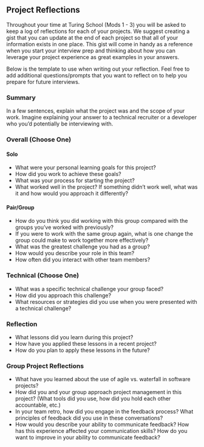 ## Project Reflections

Throughout your time at Turing School (Mods 1 - 3) you will be asked to keep a log of reflections for each of your projects. We suggest creating a gist that you can update at the end of each project so that all of your information exists in one place. This gist will come in handy as a reference when you start your interview prep and thinking about how you can leverage your project experience as great examples in your answers. 

Below is the template to use when writing out your reflection. Feel free to add additional questions/prompts that you want to reflect on to help you prepare for future interviews.

### Summary

In a few sentences, explain what the project was and the scope of your work. Imagine explaining your answer to a technical recruiter or a developer who you’d potentially be interviewing with.

### Overall (Choose One)

#### Solo

* What were your personal learning goals for this project? 
* How did you work to achieve these goals?
* What was your process for starting the project? 
* What worked well in the project? If something didn’t work well, what was it and how would you approach it differently?

#### Pair/Group

* How do you think you did working with this group compared with the groups you’ve worked with previously?
* If you were to work with the same group again, what is one change the group could make to work together more effectively? 
* What was the greatest challenge you had as a group?
* How would you describe your role in this team? 
* How often did you interact with other team members?

### Technical (Choose One)

* What was a specific technical challenge your group faced? 
* How did you approach this challenge?
* What resources or strategies did you use when you were presented with a technical challenge?

### Reflection

* What lessons did you learn during this project? 
* How have you applied these lessons in a recent project? 
* How do you plan to apply these lessons in the future?

### Group Project Reflections

* What have you learned about the use of agile vs. waterfall in software projects?
* How did you and your group approach project management in this project? (What tools did you use, how did you hold each other accountable, etc.)
* In your team retro, how did you engage in the feedback process? What principles of feedback did you use in these conversations?
* How would you describe your ability to communicate feedback? How has this experience affected your communication skills? How do you want to improve in your ability to communicate feedback?
